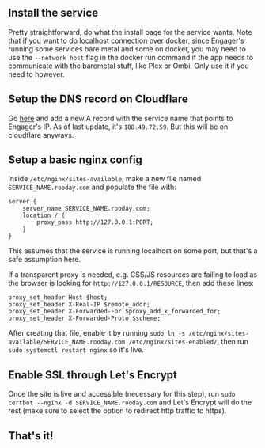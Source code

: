 ## Install the service
Pretty straightforward, do what the install page for the service wants. Note that if you want to do localhost connection over docker, since Engager's running some services bare metal and some on docker, you may need to use the  `--network host` flag in the docker run command if the app needs to communicate with the baremetal stuff, like Plex or Ombi. Only use it if you need to however.

## Setup the DNS record on Cloudflare
Go [here](https://dash.cloudflare.com/98809caf7d48c435fa78742afaa38db1/rooday.com/dns) and add a new A record with the service name that points to Engager's IP. As of last update, it's `108.49.72.59`. But this will be on cloudflare anyways.

## Setup a basic nginx config
Inside `/etc/nginx/sites-available`, make a new file named `SERVICE_NAME.rooday.com` and populate the file with:
```
server {
    server_name SERVICE_NAME.rooday.com;
    location / {
        proxy_pass http://127.0.0.1:PORT;
    }
}
```
This assumes that the service is running localhost on some port, but that's a safe assumption here.

If a transparent proxy is needed, e.g. CSS/JS resources are failing to load as the browser is looking for `http://127.0.0.1/RESOURCE`, then add these lines:
```
proxy_set_header Host $host;
proxy_set_header X-Real-IP $remote_addr;
proxy_set_header X-Forwarded-For $proxy_add_x_forwarded_for;
proxy_set_header X-Forwarded-Proto $scheme;
```

After creating that file, enable it by running `sudo ln -s /etc/nginx/sites-available/SERVICE_NAME.rooday.com /etc/nginx/sites-enabled/`, then run `sudo systemctl restart nginx` so it's live.

## Enable SSL through Let's Encrypt
Once the site is live and accessible (necessary for this step), run `sudo certbot --nginx -d SERVICE_NAME.rooday.com` and Let's Encrypt will do the rest (make sure to select the option to redirect http traffic to https).

## That's it!